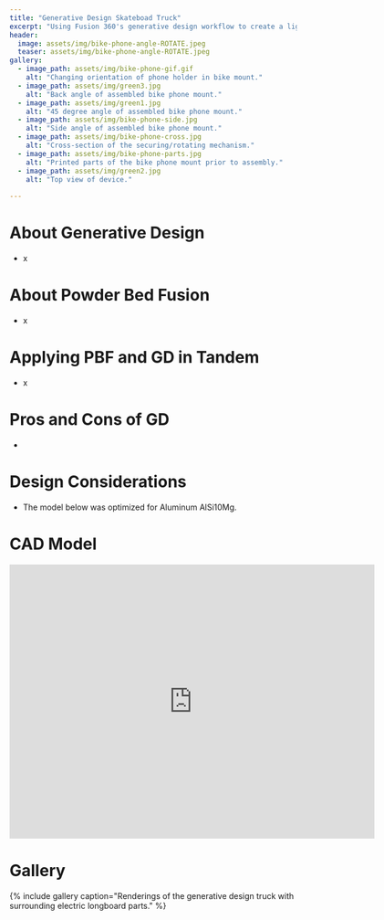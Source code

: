```yaml
---
title: "Generative Design Skateboad Truck"
excerpt: "Using Fusion 360's generative design workflow to create a lightweight but sturdy longboard truck."
header:
  image: assets/img/bike-phone-angle-ROTATE.jpeg
  teaser: assets/img/bike-phone-angle-ROTATE.jpeg
gallery:
  - image_path: assets/img/bike-phone-gif.gif
    alt: "Changing orientation of phone holder in bike mount."
  - image_path: assets/img/green3.jpg
    alt: "Back angle of assembled bike phone mount."
  - image_path: assets/img/green1.jpg
    alt: "45 degree angle of assembled bike phone mount."
  - image_path: assets/img/bike-phone-side.jpg
    alt: "Side angle of assembled bike phone mount."
  - image_path: assets/img/bike-phone-cross.jpg
    alt: "Cross-section of the securing/rotating mechanism."
  - image_path: assets/img/bike-phone-parts.jpg
    alt: "Printed parts of the bike phone mount prior to assembly."
  - image_path: assets/img/green2.jpg
    alt: "Top view of device."
   
---
```


# About Generative Design
* x

# About Powder Bed Fusion
* x

# Applying PBF and GD in Tandem
* x

# Pros and Cons of GD
* 

# Design Considerations
* The model below was optimized for Aluminum AlSi10Mg.

# CAD Model
<iframe src="https://vanderbilt643.autodesk360.com/shares/public/SH512d4QTec90decfa6ee223e11f01ab81fb?mode=embed" width="640" height="480" allowfullscreen="true" webkitallowfullscreen="true" mozallowfullscreen="true"  frameborder="0"></iframe>

# Gallery
{% include gallery caption="Renderings of the generative design truck with surrounding electric longboard parts." %}

